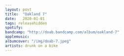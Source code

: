 ```yaml
---
layout: post
title:  "Oakland 7"
date:   2020-01-01
tags: releasehidden
spotify:
bandcamp: "http://doab.bandcamp.com/album/oakland-7"
applemusic:
albumcover: "/img/doab-7.jpeg"
artists: drunk on a bike
---
```

